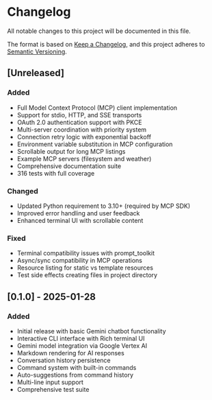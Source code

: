 # Changelog

All notable changes to this project will be documented in this file.

The format is based on [Keep a Changelog](https://keepachangelog.com/en/1.0.0/),
and this project adheres to [Semantic Versioning](https://semver.org/spec/v2.0.0.html).

## [Unreleased]

### Added
- Full Model Context Protocol (MCP) client implementation
- Support for stdio, HTTP, and SSE transports
- OAuth 2.0 authentication support with PKCE
- Multi-server coordination with priority system
- Connection retry logic with exponential backoff
- Environment variable substitution in MCP configuration
- Scrollable output for long MCP listings
- Example MCP servers (filesystem and weather)
- Comprehensive documentation suite
- 316 tests with full coverage

### Changed
- Updated Python requirement to 3.10+ (required by MCP SDK)
- Improved error handling and user feedback
- Enhanced terminal UI with scrollable content

### Fixed
- Terminal compatibility issues with prompt_toolkit
- Async/sync compatibility in MCP operations
- Resource listing for static vs template resources
- Test side effects creating files in project directory

## [0.1.0] - 2025-01-28

### Added
- Initial release with basic Gemini chatbot functionality
- Interactive CLI interface with Rich terminal UI
- Gemini model integration via Google Vertex AI
- Markdown rendering for AI responses
- Conversation history persistence
- Command system with built-in commands
- Auto-suggestions from command history
- Multi-line input support
- Comprehensive test suite